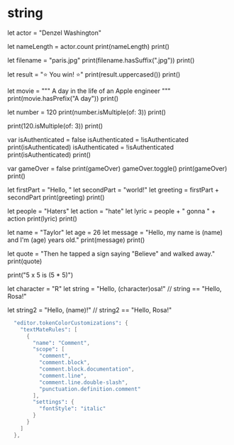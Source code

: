# string

let actor = "Denzel Washington"

let nameLength = actor.count
print(nameLength)
print()

let filename = "paris.jpg"
print(filename.hasSuffix(".jpg"))
print()

let result = "⭐️ You win! ⭐️"
print(result.uppercased())
print()

let movie = """
A day in
the life of an
Apple engineer
"""
print(movie.hasPrefix("A day"))
print()

let number = 120
print(number.isMultiple(of: 3))
print()

print(120.isMultiple(of: 3))
print()

var isAuthenticated = false
isAuthenticated = !isAuthenticated
print(isAuthenticated)
isAuthenticated = !isAuthenticated
print(isAuthenticated)
print()

var gameOver = false
print(gameOver)
gameOver.toggle()
print(gameOver)
print()

let firstPart = "Hello, "
let secondPart = "world!"
let greeting = firstPart + secondPart
print(greeting)
print()

let people = "Haters"
let action = "hate"
let lyric = people + " gonna " + action
print(lyric)
print()

let name = "Taylor"
let age = 26
let message = "Hello, my name is \(name) and I'm \(age) years old."
print(message)
print()

let quote = "Then he tapped a sign saying \"Believe\" and walked away."
print(quote)

print("5 x 5 is \(5 * 5)")

let character = "R"
let string = "Hello, \(character)osa!"
// string == "Hello, Rosa!"

let string2 = "Hello, \(name)!"
// string2 == "Hello, Rosa!"

```s
  "editor.tokenColorCustomizations": {
    "textMateRules": [
      {
        "name": "Comment",
        "scope": [
          "comment",
          "comment.block",
          "comment.block.documentation",
          "comment.line",
          "comment.line.double-slash",
          "punctuation.definition.comment"
        ],
        "settings": {
          "fontStyle": "italic"
        }
      }
    ]
  },
  ```
